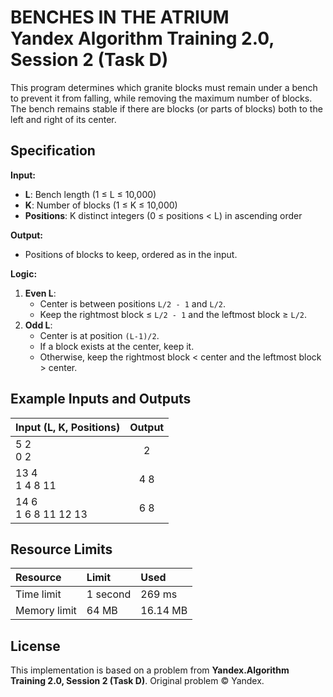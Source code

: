 # BENCHES IN THE ATRIUM <br> Yandex Algorithm Training 2.0, Session 2 (Task D)

This program determines which granite blocks must remain under a bench to prevent it from falling, while removing the maximum number of blocks. The bench remains stable if there are blocks (or parts of blocks) both to the left and right of its center.

## Specification

**Input:**

- **L**: Bench length (1 ≤ L ≤ 10,000)
- **K**: Number of blocks (1 ≤ K ≤ 10,000)
- **Positions**: K distinct integers (0 ≤ positions < L) in ascending order

**Output:**

- Positions of blocks to keep, ordered as in the input.

**Logic:**

1. **Even L**:
    - Center is between positions `L/2 - 1` and `L/2`.
    - Keep the rightmost block ≤ `L/2 - 1` and the leftmost block ≥ `L/2`.
2. **Odd L**:
    - Center is at position `(L-1)/2`.
    - If a block exists at the center, keep it.
    - Otherwise, keep the rightmost block < center and the leftmost block > center.

## Example Inputs and Outputs

| Input (L, K, Positions) | Output |
| :-- | :--: |
| 5 2<br>0 2 | 2 |
| 13 4<br>1 4 8 11 | 4 8 |
| 14 6<br>1 6 8 11 12 13 | 6 8 |

## Resource Limits

| Resource | Limit | Used |
| :-- | :-- | :-- |
| Time limit | 1 second | 269 ms |
| Memory limit | 64 MB | 16.14 MB |

## License

This implementation is based on a problem from **Yandex.Algorithm Training 2.0, Session 2 (Task D)**.
Original problem © Yandex.
